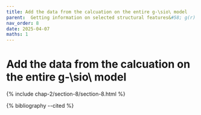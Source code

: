 ```yaml
---
title: Add the data from the calcuation on the entire g-\sio\ model
parent:  Getting information on selected structural features&#58; g(r) in $g$-\sio
nav_order: 8
date: 2025-04-07
maths: 1
---
```


# Add the data from the calcuation on the entire g-\sio\ model

{% include chap-2/section-8/section-8.html %}

{% bibliography --cited %}
